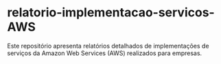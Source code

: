 # relatorio-implementacao-servicos-AWS
Este repositório apresenta relatórios detalhados de implementações de serviços da Amazon Web Services (AWS) realizados para empresas.
